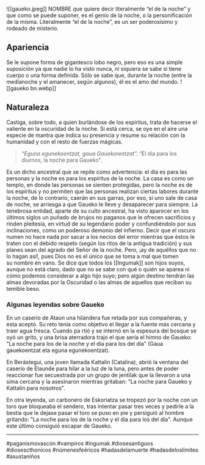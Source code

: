 ![[gaueko.jpeg]]
NOMBRE que quiere decir literalmente “el de la noche” y que como se puede suponer, es el genio de la noche, o la personificación de la misma. Literalmente “el de la noche”, es un ser poderosísimo y rodeado de misterio.

## Apariencia
Se le supone forma de gigantesco lobo negro, pero eso es una simple suposición ya que nadie lo ha visto nunca, ni siquiera se sabe si tiene cuerpo o una forma definida. Sólo se sabe que, durante la noche (entre la medianoche y el amanecer, según algunos), él es el amo del mundo.
![[gaueko bn.webp]]
## Naturaleza
Castiga, sobre todo, a quien burlándose de los espíritus, trata de hacerse el valiente en la oscuridad de la noche. Si está cerca, se oye en el aire una especie de mantra que indica su presencia y resume su relación con la humanidad y con el resto de fuerzas mágicas. 
> *“Eguna egunekoentzat, gaua Gauekorentzat”.*
>  “El día para los diurnos, la noche para Gaueko”. 

Es un dicho ancestral que se repite como advertencia: el día es para las personas y la noche es para los espíritus de la noche. La casa es como un templo, en donde las personas se sienten protegidas, pero la noche es de los espíritus y no permiten que las personas realizan ciertas labores durante la noche, de lo contrario, caerán en sus garras, por eso, si uno sale de casa de noche, se arriesga a que Gaueko le lleve y desaparecer para siempre.
La tenebrosa entidad, aparte de su culto ancestral, ha visto aparecer en los últimos siglos un puñado de brujos no paganos que le ofrecen sacrificios y rinden pleitesía, en virtud de su legendario poder y confundiéndolo por sus inclinaciones, como un poderoso demonio del infierno. Decir que el oscuro numen no hace nada por sacar a los necios del error mientras que éstos le traten con el debido respeto (según los ritos de la antigua tradición) y sus planes sean del agrado del Señor de la noche. Pero, ¡ay de aquéllos que no lo hagan así!, pues Dios no es el único que se toma a mal que tomen su nombre en vano.
Se dice que todos los [[Ingumak]] son hijos suyos, aunque no está claro, dado que no se sabe con qué o quién se aparea ni cómo podemos considerar a algo hijo suyo; pero algún destino tendrán las almas devoradas por la Oscuridad o las almas de aquellos que reciban su temible beso. 
### Algunas leyendas sobre Gaueko
En un caserío de Ataun una hilandera fue retada por sus compañeras, y esta aceptó. Su reto tenía como objetivo el llegar a la fuente más cercana y traer agua fresca. Cuando pa
rtió y se internó en la espesura del bosque se oyó un grito, y una brisa aterradora trajo el que sería el himno de Gaueko: "La noche para los de la noche y el día para los del día" (Gaua gauekoentzat eta eguna egunekoentzat).

En Berástegui, una joven llamada Kattalin (Catalina), abrió la ventana del caserío de Elaunde para hilar a la luz de la luna, pero antes de poder reaccionar fue secuestrada por un grupo de jentilak que la llevaron a una sima cercana y la asesinaron mientras gritaban: "La noche para Gaueko y Kattalin para nosotros".

En otra leyenda, un carbonero de Eskoriatza se tropezó por la noche con un toro que bloqueaba el sendero, tras intentar pasar tres veces y pedirle a la bestia que le dejase pasar el toro se puso en pie y persiguió al hombre gritando: "La noche para los de la noche y el día para los del día". Aunque este último consiguió escapar de Gaueko. 

--- 
#paganismovascón #vampiros #ingumak #diosesantiguos #diosescthonicos #númenesfeéricos #hadasdelamuerte #hadasdeloslímites #asustaniños